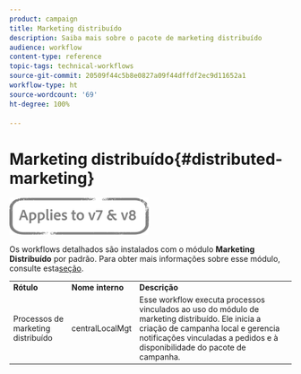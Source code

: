 ```yaml
---
product: campaign
title: Marketing distribuído
description: Saiba mais sobre o pacote de marketing distribuído
audience: workflow
content-type: reference
topic-tags: technical-workflows
source-git-commit: 20509f44c5b8e0827a09f44dffdf2ec9d11652a1
workflow-type: ht
source-wordcount: '69'
ht-degree: 100%

---
```



# Marketing distribuído{#distributed-marketing}

![](../../assets/common.svg)

Os workflows detalhados são instalados com o módulo **Marketing Distribuído** por padrão. Para obter mais informações sobre esse módulo, consulte esta[seção](../../distributed/using/about-distributed-marketing.md).

<table> 
 <tbody> 
  <tr> 
   <td> <strong>Rótulo</strong><br /> </td> 
   <td> <strong>Nome interno</strong><br /> </td> 
   <td> <strong>Descrição</strong><br /> </td> 
  </tr> 
  <tr> 
   <td> <span class="uicontrol">Processos de marketing distribuído</span> <br /> </td> 
   <td> <span class="uicontrol">centralLocalMgt</span> <br /> </td> 
   <td> Esse workflow executa processos vinculados ao uso do módulo de marketing distribuído. Ele inicia a criação de campanha local e gerencia notificações vinculadas a pedidos e à disponibilidade do pacote de campanha.<br /> </td> 
  </tr> 
 </tbody> 
</table>

